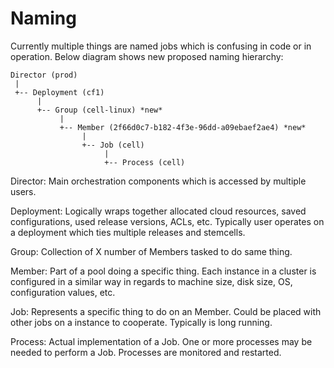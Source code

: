 # Naming

Currently multiple things are named jobs which is confusing in code or in operation. Below diagram shows new proposed naming hierarchy:

```
Director (prod)
 |
 +-- Deployment (cf1)
      |
      +-- Group (cell-linux) *new*
           |
           +-- Member (2f66d0c7-b182-4f3e-96dd-a09ebaef2ae4) *new*
                |
                +-- Job (cell)
                     |
                     +-- Process (cell)
```

Director: Main orchestration components which is accessed by multiple users.

Deployment: Logically wraps together allocated cloud resources, saved configurations, used release versions, ACLs, etc. Typically user operates on a deployment which ties multiple releases and stemcells.

Group: Collection of X number of Members tasked to do same thing.

Member: Part of a pool doing a specific thing. Each instance in a cluster is configured in a similar way in regards to machine size, disk size, OS, configuration values, etc.

Job: Represents a specific thing to do on an Member. Could be placed with other jobs on a instance to cooperate. Typically is long running.

Process: Actual implementation of a Job. One or more processes may be needed to perform a Job. Processes are monitored and restarted.

